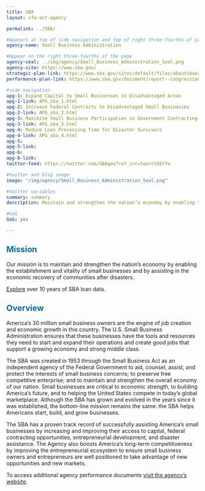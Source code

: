 ```yaml
---
title: SBA
layout: cfo-act-agency

permalink: ../SBA/

#Appears at top of side navigation and top of right three-fourths of page
agency-name: Small Business Administration

#Appear on the right three-fourths of the page
agency-seal: ../img/agency/Small_Business_Administration_Seal.png
agency-site: https://www.sba.gov/
strategic-plan-link: https://www.sba.gov/sites/default/files/aboutsbaarticle/SBA_FY_2018-2022_Strategic_Plan.pdf
performance-plan-link: https://www.sba.gov/document/report--congressional-budget-justification-annual-performance-report

#side navigation
apg-1: Expand Capital to Small Businesses in Disadvantaged Areas
apg-1-link: APG_sba_1.html
apg-2: Increase Federal Contracts to Disadvantaged Small Businesses
apg-2-link: APG_sba_2.html
apg-3: Maximize Small Business Participation in Government Contracting
apg-3-link: APG_sba_3.html
apg-4: Reduce Loan Processing Time for Disaster Survivors
apg-4-link: APG_sba_4.html
apg-5:
apg-5-link:
apg-6:
apg-6-link:
twitter-feed: https://twitter.com/SBAgov?ref_src=twsrc%5Etfw

#twitter and blog image
image: "/img/agency/Small_Business_Administration_Seal.png"

#twitter variables
summary: summary
description: Maintain and strengthen the nation’s economy by enabling the establishment and vitality of small business and by assisting in the economic recovery of communities after disasters.

#GoG
GoG: yes

---
```


<div class="usa-grid usa-graphic_list-row">
  <div class="usa-width-one-whole usa-media_block agency-page-section">
    <h2 style="color:#046b99;">Mission</h2>
    <p>Our mission is to maintain and strengthen the nation&rsquo;s economy by enabling the establishment and vitality of small businesses and by assisting in the economic recovery of communities after disasters.</p>
    <p><a href="{{ site.baseurl }}/data/#sba">Explore</a> over 10 years of SBA loan data.</p>
  </div>
</div>

<div class="usa-grid usa-graphic_list-row">
  <div class="usa-width-one-whole usa-media_block agency-page-section">
    <h2 style="color:#046b99;">Overview</h2>
    <p>America&rsquo;s 30 million small business owners are the engine of job creation and economic growth in this country. The U.S. Small Business Administration ensures that these businesses have the tools and resources they need to start and expand their operations and create good jobs that support a growing economy and strong middle class. </p>
    <p> The SBA was created in 1953 through the Small Business Act as an independent agency of the Federal Government to aid, counsel, assist, and protect the interests of small business concerns; to preserve free competitive enterprise; and to maintain and strengthen the overall economy of our nation. Small businesses are critical to economic strength, to building America&rsquo;s future, and to helping the United States compete in today&rsquo;s global marketplace. Although the SBA has grown and evolved in the years since it was established, the bottom-line mission remains the same: the SBA helps Americans start, build, and grow businesses.</p>
    <p>The SBA has a proven track record of successfully assisting America&rsquo;s small businesses by increasing and improving their access to capital, federal contracting opportunities, entrepreneurial development, and disaster assistance. The Agency also boosts America&rsquo;s long-term competitiveness by improving the entrepreneurial ecosystem to ensure small business owners and entrepreneurs are well positioned to take advantage of new opportunities and new markets. </p>
  </div>
</div>

<div class="usa-grid usa-graphic_list-row">
  <div class="usa-width-one-whole usa-media_block">
    <p>To access additional agency performance documents <a href="https://www.sba.gov/about-sba/sba-performance/performance-budget-finances" target="_blank">visit the agency’s website</a>.</p>
  </div>
</div>
